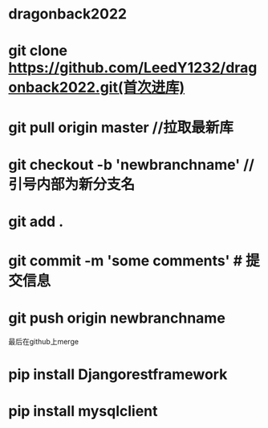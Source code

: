 # dragonback2022
# git clone https://github.com/LeedY1232/dragonback2022.git(首次进库)

# git pull origin master //拉取最新库

# git checkout -b 'newbranchname' //引号内部为新分支名

# git add .

# git commit -m 'some comments' # 提交信息

# git push origin newbranchname

最后在github上merge


# pip install Djangorestframework

# pip install mysqlclient